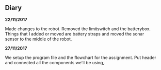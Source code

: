## Diary ##
**22/11/2017**

Made changes to the robot. Removed the limitswitch and the batterybox. 
Things that I added or moved are battery straps and moved the sonar sensor to the middle of the robot.

**27/11/2017**

We setup the program file and the flowchart for the assignment. 
Put header and connected all the components we'll be using,. 
